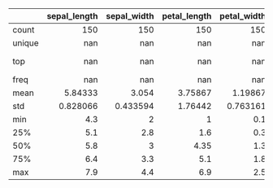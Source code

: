 |        |   sepal_length |   sepal_width |   petal_length |   petal_width | species     |
|:-------|---------------:|--------------:|---------------:|--------------:|:------------|
| count  |     150        |    150        |      150       |    150        | 150         |
| unique |     nan        |    nan        |      nan       |    nan        | 3           |
| top    |     nan        |    nan        |      nan       |    nan        | Iris-setosa |
| freq   |     nan        |    nan        |      nan       |    nan        | 50          |
| mean   |       5.84333  |      3.054    |        3.75867 |      1.19867  | nan         |
| std    |       0.828066 |      0.433594 |        1.76442 |      0.763161 | nan         |
| min    |       4.3      |      2        |        1       |      0.1      | nan         |
| 25%    |       5.1      |      2.8      |        1.6     |      0.3      | nan         |
| 50%    |       5.8      |      3        |        4.35    |      1.3      | nan         |
| 75%    |       6.4      |      3.3      |        5.1     |      1.8      | nan         |
| max    |       7.9      |      4.4      |        6.9     |      2.5      | nan         |